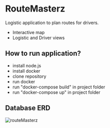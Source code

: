 # RouteMasterz

Logistic application to plan routes for drivers.
- Interactive map
- Logistic and Driver views

## How to run application?

- install node.js
- install docker
- clone repository
- run docker
- run "docker-compose build" in project folder
- run "docker-compose up" in project folder

## Database ERD
![routeMasterz](https://userEntity-images.githubusercontent.com/92308173/225300140-804b08db-9162-487c-8540-8dddde401c56.png)
